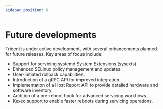 ```yaml
---
sidebar_position: 6
---
```


# Future developments

Trident is under active development, with several enhancements planned for
future releases. Key areas of focus include:

- Support for servicing systemd System Extensions (sysexts).
- Enhanced SELinux policy management and updates.
- User-initiated rollback capabilities.
- Introduction of a gRPC API for improved integration.
- Implementation of a Host Report API to provide detailed hardware and software
  inventory.
- Addition of a pre-reboot hook for advanced servicing workflows.
- Kexec support to enable faster reboots during servicing operations.
